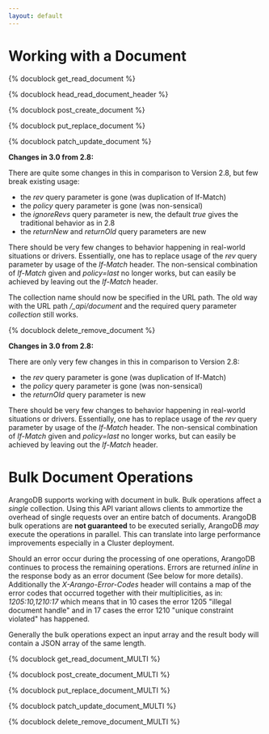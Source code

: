 ```yaml
---
layout: default
---
```

Working with a Document
=======================

<!-- arangod/RestHandler/RestDocumentHandler.cpp -->
{% docublock get_read_document %}

<!-- arangod/RestHandler/RestDocumentHandler.cpp -->
{% docublock head_read_document_header %}

<!-- arangod/RestHandler/RestDocumentHandler.cpp -->
{% docublock post_create_document %}

<!-- arangod/RestHandler/RestDocumentHandler.cpp -->
{% docublock put_replace_document %}

<!-- arangod/RestHandler/RestDocumentHandler.cpp -->
{% docublock patch_update_document %}

**Changes in 3.0 from 2.8:**

There are quite some changes in this in comparison to Version 2.8, but
few break existing usage:

  - the *rev* query parameter is gone (was duplication of If-Match)
  - the *policy* query parameter is gone (was non-sensical)
  - the *ignoreRevs* query parameter is new, the default *true* gives 
    the traditional behavior as in 2.8
  - the *returnNew* and *returnOld* query parameters are new

There should be very few changes to behavior happening in real-world
situations or drivers. Essentially, one has to replace usage of the
*rev* query parameter by usage of the *If-Match* header. The non-sensical
combination of *If-Match* given and *policy=last* no longer works, but can
easily be achieved by leaving out the *If-Match* header.

The collection name should now be specified in the URL path. The old
way with the URL path */_api/document* and the required query parameter
*collection* still works.

<!-- arangod/RestHandler/RestDocumentHandler.cpp -->
{% docublock delete_remove_document %}

**Changes in 3.0 from 2.8:**

There are only very few changes in this in comparison to Version 2.8:

  - the *rev* query parameter is gone (was duplication of If-Match)
  - the *policy* query parameter is gone (was non-sensical)
  - the *returnOld* query parameter is new

There should be very few changes to behavior happening in real-world
situations or drivers. Essentially, one has to replace usage of the
*rev* query parameter by usage of the *If-Match* header. The non-sensical
combination of *If-Match* given and *policy=last* no longer works, but can
easily be achieved by leaving out the *If-Match* header.


Bulk Document Operations
========================

ArangoDB supports working with document in bulk. Bulk operations affect a *single* collection. 
Using this API variant allows clients to ammortize the overhead of single requests over
an entire batch of documents. ArangoDB bulk operations are **not guaranteed** to be executed serially,
ArangoDB _may_ execute the operations in parallel. This can translate into large performance improvements
especially in a Cluster deployment.

Should an error occur during the processing of one operations, 
ArangoDB continues to process the remaining operations. Errors are returned _inline_ in
the response body as an error document (See below for more details).
Additionally the _X-Arango-Error-Codes_ header will contains a map of the error codes that occurred 
together with their multiplicities, as in: *1205:10,1210:17* which means that in 10
cases the error 1205 "illegal document handle" and in 17 cases the
error 1210 "unique constraint violated" has happened.

Generally the bulk operations expect an input array and the result body will contain a JSON array of the
same length.

<!-- arangod/RestHandler/RestDocumentHandler.cpp -->
{% docublock get_read_document_MULTI %}

<!-- arangod/RestHandler/RestDocumentHandler.cpp -->
{% docublock post_create_document_MULTI %}

<!-- arangod/RestHandler/RestDocumentHandler.cpp -->
{% docublock put_replace_document_MULTI %}

<!-- arangod/RestHandler/RestDocumentHandler.cpp -->
{% docublock patch_update_document_MULTI %}

<!-- arangod/RestHandler/RestDocumentHandler.cpp -->
{% docublock delete_remove_document_MULTI %}